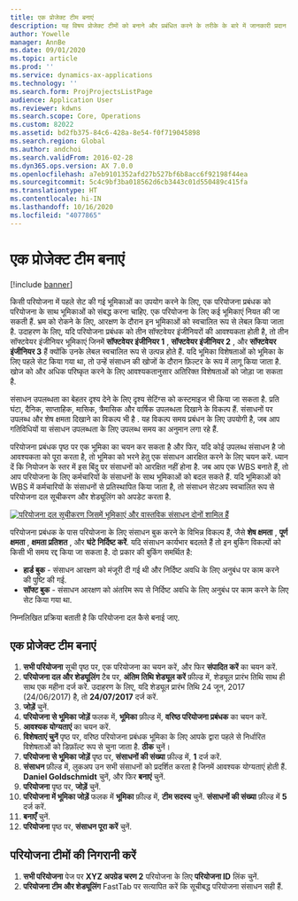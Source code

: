 ```yaml
---
title: एक प्रोजेक्ट टीम बनाएं
description: यह विषय प्रोजेक्ट टीमों को बनाने और प्रबंधित करने के तरीके के बारे में जानकारी प्रदान करता है.
author: Yowelle
manager: AnnBe
ms.date: 09/01/2020
ms.topic: article
ms.prod: ''
ms.service: dynamics-ax-applications
ms.technology: ''
ms.search.form: ProjProjectsListPage
audience: Application User
ms.reviewer: kdwns
ms.search.scope: Core, Operations
ms.custom: 82022
ms.assetid: bd2fb375-84c6-428a-8e54-f0f719045898
ms.search.region: Global
ms.author: andchoi
ms.search.validFrom: 2016-02-28
ms.dyn365.ops.version: AX 7.0.0
ms.openlocfilehash: a7eb9101352afd27b527bf6b8acc6f92198f44ea
ms.sourcegitcommit: 5c4c9bf3ba018562d6cb3443c01d550489c415fa
ms.translationtype: HT
ms.contentlocale: hi-IN
ms.lasthandoff: 10/16/2020
ms.locfileid: "4077865"
---
```

# <a name="create-a-project-team"></a>एक प्रोजेक्ट टीम बनाएं

[!include [banner](../includes/banner.md)]

किसी परियोजना में पहले सेट की गई भूमिकाओं का उपयोग करने के लिए, एक परियोजना प्रबंधक को परियोजना के साथ भूमिकाओं को संबद्ध करना चाहिए. एक परियोजना के लिए कई भूमिकाएं नियत की जा सकती हैं. भ्रम को रोकने के लिए, आरक्षण के दौरान इन भूमिकाओं को स्वचालित रूप से लेबल किया जाता है. उदाहरण के लिए, यदि परियोजना प्रबंधक को तीन सॉफ्टवेयर इंजीनियरों की आवश्यकता होती है, तो तीन सॉफ्टवेयर इंजीनियर भूमिकाएं जिनमें **सॉफ्टवेयर इंजीनियर 1** , **सॉफ्टवेयर इंजीनियर 2** , और **सॉफ्टवेयर इंजीनियर 3** हैं क्योंकि उनके लेबल स्वचालित रूप से उत्पन्न होते हैं. यदि भूमिका विशेषताओं को भूमिका के लिए पहले सेट किया गया था, तो उन्हें संसाधन की खोजों के दौरान फ़िल्टर के रूप में लागू किया जाता है. खोज को और अधिक परिष्कृत करने के लिए आवश्यकतानुसार अतिरिक्त विशेषताओं को जोड़ा जा सकता है.

संसाधन उपलब्धता का बेहतर दृश्य देने के लिए दृश्य सेटिंग्स को कस्टमाइज भी किया जा सकता है. प्रति घंटा, दैनिक, साप्ताहिक, मासिक, त्रैमासिक और वार्षिक उपलब्धता दिखाने के विकल्प हैं. संसाधनों पर उपलब्ध और शेष क्षमता दिखाने का विकल्प भी है . यह विकल्प समय प्रबंधन के लिए उपयोगी है, जब आप गतिविधियों या संसाधन उपलब्धता के लिए उपलब्ध समय का अनुमान लगा रहे हैं.

परियोजना प्रबंधक पृष्ठ पर एक भूमिका का चयन कर सकता है और फिर, यदि कोई उपलब्ध संसाधन है जो आवश्यकता को पूरा करता है, तो भूमिका को भरने हेतु एक संसाधन आरक्षित करने के लिए चयन करें. ध्यान दें कि नियोजन के स्तर में इस बिंदु पर संसाधनों को आरक्षित नहीं होना है. जब आप एक WBS बनाते हैं, तो आप परियोजना के लिए कर्मचारियों के संसाधनों के साथ भूमिकाओं को बदल सकते हैं. यदि भूमिकाओं को WBS में कर्मचारियों के संसाधनों से प्रतिस्थापित किया जाता है, तो संसाधन सेटअप स्वचालित रूप से परियोजना दल सूचीकरण और शेड्यूलिंग को अपडेट करता है.

[![परियोजना दल सूचीकरण जिसमें भूमिकाएं और वास्तविक संसाधन दोनों शामिल हैं](./media/projectresourcing03-1024x368.jpg)](./media/projectresourcing03.jpg) 

परियोजना प्रबंधक के पास परियोजना के लिए संसाधन बुक करने के विभिन्न विकल्प हैं, जैसे **शेष क्षमता** , **पूर्ण क्षमता** , **क्षमता प्रतिशत** , और **घंटे निर्दिष्ट करें**. यदि संसाधन कार्यभार बदलते हैं तो इन बुकिंग विकल्पों को किसी भी समय रद्द किया जा सकता है. दो प्रकार की बुकिंग समर्थित है:

- **हार्ड बुक** - संसाधन आरक्षण को मंजूरी दी गई थी और निर्दिष्ट अवधि के लिए अनुबंध पर काम करने की पुष्टि की गई.
- **सॉफ्ट बुक** - संसाधन आरक्षण को अंतरिम रूप से निर्दिष्ट अवधि के लिए अनुबंध पर काम करने के लिए सेट किया गया था.

निम्नलिखित प्रक्रिया बताती है कि परियोजना दल कैसे बनाई जाए.

## <a name="create-a-project-team"></a>एक प्रोजेक्ट टीम बनाएं

1. **सभी परियोजना** सूची पृष्ठ पर, एक परियोजना का चयन करें, और फिर **संपादित करें** का चयन करें.
2. **परियोजना दल और शेड्यूलिंग** टैब पर, **अंतिम तिथि शेड्यूल करें** फ़ील्ड में, शेड्यूल प्रारंभ तिथि साथ ही साथ एक महीना दर्ज करें. उदाहरण के लिए, यदि शेड्यूल प्रारंभ तिथि 24 जून, 2017 (24/06/2017) है, तो **24/07/2017** दर्ज करें.
3. **जोड़ें** चुनें.
4. **परियोजना से भूमिका जोड़ें** फलक में, **भूमिका** फ़ील्ड में, **वरिष्ठ परियोजना प्रबंधक** का चयन करें.
5. **आवश्यक योग्यताएं** का चयन करें.
6. **विशेषताएं चुनें** पृष्ठ पर, वरिष्ठ परियोजना प्रबंधक भूमिका के लिए आपके द्वारा पहले से निर्धारित विशेषताओं को डिफ़ॉल्ट रूप से चुना जाता है. **ठीक** चुनें।
7. **परियोजना से भूमिका जोड़ें** पृष्ठ पर, **संसाधनों की संख्या** फ़ील्ड में, **1** दर्ज करें.
8. **संसाधन** फ़ील्ड में, लुकअप उन सभी संसाधनों को प्रदर्शित करता है जिनमें आवश्यक योग्यताएं होती हैं. **Daniel Goldschmidt** चुनें, और फिर **बनाएं** चुनें.
9. **परियोजना** पृष्ठ पर, **जोड़ें** चुनें.
10. **परियोजना में भूमिका जोड़ें** फलक में **भूमिका** फ़ील्ड में, **टीम सदस्य** चुनें. **संसाधनों की संख्या** फ़ील्ड में **5** दर्ज करें.
11. **बनाएँ** चुनें.
12. **परियोजना** पृष्ठ पर, **संसाधन पूरा करें** चुनें.

## <a name="monitor-project-teams"></a>परियोजना टीमों की निगरानी करें
1. **सभी परियोजना** पेज पर **XYZ अपग्रेड चरण 2** परियोजना के लिए **परियोजना ID** लिंक चुनें.
2. **परियोजना टीम और शेड्यूलिंग** FastTab पर सत्यापित करें कि सूचीबद्ध परियोजना संसाधन सही हैं.
